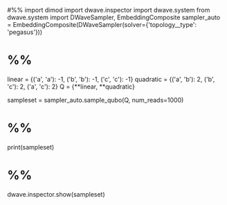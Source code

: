 #%%
import dimod
import dwave.inspector
import dwave.system
from dwave.system import DWaveSampler, EmbeddingComposite
sampler_auto = EmbeddingComposite(DWaveSampler(solver={'topology__type': 'pegasus'}))
# %%
linear = {('a', 'a'): -1, ('b', 'b'): -1, ('c', 'c'): -1}
quadratic = {('a', 'b'): 2, ('b', 'c'): 2, ('a', 'c'): 2}
Q = {**linear, **quadratic}

sampleset = sampler_auto.sample_qubo(Q, num_reads=1000)
# %%
print(sampleset) 

# %%
dwave.inspector.show(sampleset)
